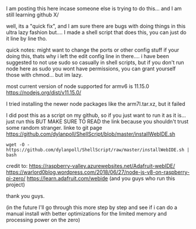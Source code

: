 
I am posting this here incase someone else is trying to do this... and I am still learning github X/

well, its a "quick fix", and I am sure there are bugs with doing things in this ultra lazy fashion but....
I made a shell script that does this, you can just do it line by line tho.

quick notes:
might want to change the ports or other config stuff if your doing this, thats why i left the edit config line in there....
i have been suggested to not use sudo so casually in shell scripts, but if you don't run node here as sudo you wont have permissions, you can grant yourself those with chmod... but im lazy.

most current version of node supported for armv6 is 11.15.0
https://nodejs.org/dist/v11.15.0/

I tried installing the newer node packages like the arm7l.tar.xz, but it failed

I did post this as a script on my github, so if you just want to run it as it is... just run this BUT MAKE SURE TO READ the link because you shouldn't trust some random stranger. linke to git page
https://github.com/dylanpoll/ShellScript/blob/master/installWebIDE.sh

`wget -O - https://github.com/dylanpoll/ShellScript/raw/master/installWebIDE.sh | bash`

credit to:
https://raspberry-valley.azurewebsites.net/Adafruit-webIDE/
https://warlord0blog.wordpress.com/2018/06/27/node-js-v8-on-raspberry-pi-zero/
https://learn.adafruit.com/webide
(and you guys who run this project)

thank you guys.

(in the future I'll go through this more step by step and see if i can do a manual install with better optimizations for the limited memory and processing power on the zero)
